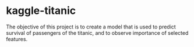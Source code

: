# kaggle-titanic
The objective of this project is to create a model that is used to predict survival of passengers of the titanic, and to observe importance of selected features.
